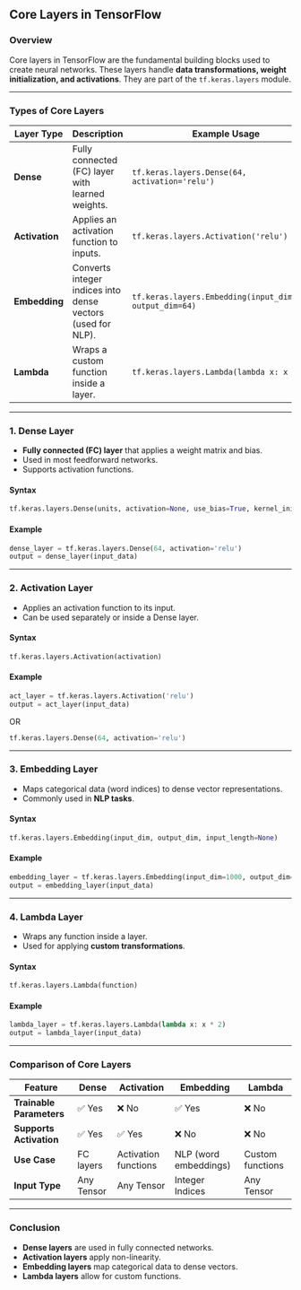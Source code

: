 ## **Core Layers in TensorFlow**  

### **Overview**  
Core layers in TensorFlow are the fundamental building blocks used to create neural networks. These layers handle **data transformations, weight initialization, and activations**. They are part of the `tf.keras.layers` module.  

---

### **Types of Core Layers**  

| **Layer Type** | **Description** | **Example Usage** |
|--------------|-----------------|------------------|
| **Dense** | Fully connected (FC) layer with learned weights. | `tf.keras.layers.Dense(64, activation='relu')` |
| **Activation** | Applies an activation function to inputs. | `tf.keras.layers.Activation('relu')` |
| **Embedding** | Converts integer indices into dense vectors (used for NLP). | `tf.keras.layers.Embedding(input_dim=1000, output_dim=64)` |
| **Lambda** | Wraps a custom function inside a layer. | `tf.keras.layers.Lambda(lambda x: x * 2)` |

---

### **1. Dense Layer**  
- **Fully connected (FC) layer** that applies a weight matrix and bias.  
- Used in most feedforward networks.  
- Supports activation functions.  

#### **Syntax**  
```python
tf.keras.layers.Dense(units, activation=None, use_bias=True, kernel_initializer='glorot_uniform')
```

#### **Example**  
```python
dense_layer = tf.keras.layers.Dense(64, activation='relu')
output = dense_layer(input_data)
```

---

### **2. Activation Layer**  
- Applies an activation function to its input.  
- Can be used separately or inside a Dense layer.  

#### **Syntax**  
```python
tf.keras.layers.Activation(activation)
```

#### **Example**  
```python
act_layer = tf.keras.layers.Activation('relu')
output = act_layer(input_data)
```
OR  
```python
tf.keras.layers.Dense(64, activation='relu')
```

---

### **3. Embedding Layer**  
- Maps categorical data (word indices) to dense vector representations.  
- Commonly used in **NLP tasks**.  

#### **Syntax**  
```python
tf.keras.layers.Embedding(input_dim, output_dim, input_length=None)
```

#### **Example**  
```python
embedding_layer = tf.keras.layers.Embedding(input_dim=1000, output_dim=64)
output = embedding_layer(input_data)
```

---

### **4. Lambda Layer**  
- Wraps any function inside a layer.  
- Used for applying **custom transformations**.  

#### **Syntax**  
```python
tf.keras.layers.Lambda(function)
```

#### **Example**  
```python
lambda_layer = tf.keras.layers.Lambda(lambda x: x * 2)
output = lambda_layer(input_data)
```

---

### **Comparison of Core Layers**  

| **Feature** | **Dense** | **Activation** | **Embedding** | **Lambda** |
|------------|---------|-------------|-----------|---------|
| **Trainable Parameters** | ✅ Yes | ❌ No | ✅ Yes | ❌ No |
| **Supports Activation** | ✅ Yes | ✅ Yes | ❌ No | ❌ No |
| **Use Case** | FC layers | Activation functions | NLP (word embeddings) | Custom functions |
| **Input Type** | Any Tensor | Any Tensor | Integer Indices | Any Tensor |

---

### **Conclusion**  
- **Dense layers** are used in fully connected networks.  
- **Activation layers** apply non-linearity.  
- **Embedding layers** map categorical data to dense vectors.  
- **Lambda layers** allow for custom functions.